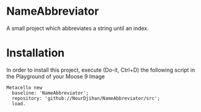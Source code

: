 # NameAbbreviator
A small project which abbreviates a string until an index.
# Installation

In order to install this project, execute (Do-it, Ctrl+D) the following script in the Playground of your Moose 9 Image

```Smalltalk
Metacello new
  baseline: 'NameAbbreviator';
  repository: 'github://NourDjihan/NameAbbreviator/src';
  load.
```
